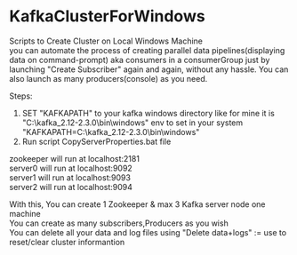 # KafkaClusterForWindows
Scripts to Create Cluster on Local Windows Machine       
you can automate the process of creating parallel data pipelines(displaying data on command-prompt) aka consumers in a consumerGroup just by launching "Create Subscriber" again and again, without any hassle. You can also launch as many producers(console) as you need.    
           
Steps:       
1. SET "KAFKAPATH" to your kafka windows directory like for mine it is "C:\kafka_2.12-2.3.0\bin\windows"
	env to set in your system
   "KAFKAPATH=C:\kafka_2.12-2.3.0\bin\windows"
2. Run script CopyServerProperties.bat file          
         
zookeeper will run at localhost:2181     
server0 will run at localhost:9092     
server1 will run at localhost:9093    
server2 will run at localhost:9094    
     
With this, You can create 1 Zookeeper & max 3 Kafka server node one machine       
You can create as many subscribers,Producers as you wish        
You can delete all your data and log files using "Delete data+logs" := use to reset/clear cluster informantion        



